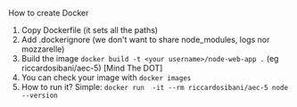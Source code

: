 How to create Docker

1. Copy Dockerfile (it sets all the paths)
2. Add .dockerignore (we don't want to share node_modules, logs nor mozzarelle)
3. Build the image `docker build -t <your username>/node-web-app .` (eg riccardosibani/aec-5) [Mind The DOT]
4. You can check your image with `docker images`
5. How to run it? Simple: `docker run  -it --rm riccardosibani/aec-5 node --version`
